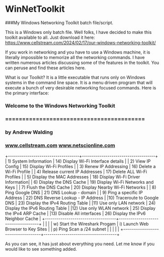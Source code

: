 # WinNetToolkit
###My Windows Networking Toolkit batch file/script.

This is a Windows only batch file.
Well folks, I have decided to make this toolkit available to all. Just download it here: https://www.cellstream.com/2024/02/17/our-windows-networking-toolkit/

If you work in networking and you have to use a Windows machine, it is literally impossible to memorize all the networking commands. I have written numerous articles discussing some of the features in the toolkit. You can peruse and find these articles here.

What is our Toolkit? It is a little executable that runs only on Windows systems in the command line space. It is a menu driven program that will execute a bunch of very desirable networking focused commands. Here is the primary interface:

 ###              Welcome to the Windows Networking Toolkit
 ###               =========================================
 ###                          by Andrew Walding
 ###              www.cellstream.com   www.netscionline.com

+------------------------------------+-------------------------------------+
| 1) System Information              | 14) Display Wi-Fi Interface details |
| 2) View IP Config                  | 15) Display Wi-Fi Profiles          |
| 3) Renew IP Addressing             | 16) Delete a Wi-Fi Profile          |
| 4) Release current IP Addresses    | 17) Delete ALL Wi-Fi Profiles       |
| 5) Display the MAC Addresses       | 18) Display Wi-Fi Driver Information|
| 6) Display the DNS Cache           | 19) Display Wi-Fi Networks and Keys |
| 7) Flush the DNS Cache             | 20) Display Nearby Wi-Fi Networks   |
| 8) Ping Google DNS                 | 21) DNS Lookup - domain             |
| 9) Ping a specific IP Address      | 22) DNS Reverse Lookup - IP Address |
|10) Traceroute to Google DNS        | 23) Display the IPv4 Routing Table  |
|11) Use only LAN network            | 24) Display the IPv6 Routing Table  |
|12) Use only WLAN network           | 25) Display the IPv4 ARP Cache      |
|13) Disable All interfaces          | 26) Display the IPv6 Neighbor Cache |
+------------------------------------+-------------------------------------+
|                                    |                                     |
| w) Start the Wireshark Progam      |  i) Launch Web Browser to Key Sites |
| p) Ping Scan a /24 subnet          |                                     |
|                                    |                                     |
+------------------------------------+-------------------------------------+


As you can see, it has just about everything you need. Let me know if you would like to see something added.
